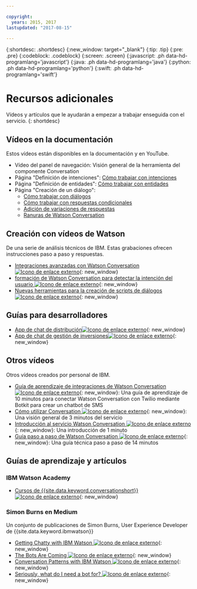 ```yaml
---

copyright:
  years: 2015, 2017
lastupdated: "2017-08-15"

---
```


{:shortdesc: .shortdesc}
{:new_window: target="_blank"}
{:tip: .tip}
{:pre: .pre}
{:codeblock: .codeblock}
{:screen: .screen}
{:javascript: .ph data-hd-programlang='javascript'}
{:java: .ph data-hd-programlang='java'}
{:python: .ph data-hd-programlang='python'}
{:swift: .ph data-hd-programlang='swift'}

# Recursos adicionales

Vídeos y artículos que le ayudarán a empezar a trabajar enseguida con el servicio.
{: shortdesc}

## Vídeos en la documentación

Estos vídeos están disponibles en la documentación y en YouTube.

- Vídeo del panel de navegación: Visión general de la herramienta del componente Conversation
- Página "Definición de intenciones": [Cómo trabajar con intenciones](intents.html)
- Página "Definición de entidades": [Cómo trabajar con entidades](entities.html)
- Página "Creación de un diálogo":
    - [Cómo trabajar con diálogos](dialog-build.html)
    - [Cómo trabajar con respuestas condicionales](dialog-build.html#multiple)
    - [Adición de variaciones de respuestas](dialog-build.html#variety)
    - [Ranuras de Watson Conversation](dialog-build.html#slots)

## Creación con vídeos de Watson

De una serie de análisis técnicos de IBM. Estas grabaciones ofrecen instrucciones paso a paso y respuestas.

- [Integraciones avanzadas con Watson Conversation ![Icono de enlace externo](../../icons/launch-glyph.svg "Icono de enlace externo")](https://youtu.be/0rnt54ONtQw){: new_window}
- [formación de Watson Conversation para detectar la intención del usuario ![Icono de enlace externo](../../icons/launch-glyph.svg "Icono de enlace externo")](https://youtu.be/uYw4Tv1Y5tc){: new_window}
- [Nuevas herramientas para la creación de scripts de diálogos![Icono de enlace externo](../../icons/launch-glyph.svg "Icono de enlace externo")](https://youtu.be/QuR54--vD5o){: new_window}

## Guías para desarrolladores

- [App de chat de distribución![Icono de enlace externo](../../icons/launch-glyph.svg "Icono de enlace externo")](https://developer.ibm.com/code/journey/create-cognitive-retail-chatbot/){: new_window}
- [App de chat de gestión de inversiones![Icono de enlace externo](../../icons/launch-glyph.svg "Icono de enlace externo")](https://developer.ibm.com/code/journey/create-an-investment-management-chatbot/){: new_window}

## Otros vídeos

Otros vídeos creados por personal de IBM.

- [Guía de aprendizaje de integraciones de Watson Conversation ![Icono de enlace externo](../../icons/launch-glyph.svg "Icono de enlace externo")](https://www.youtube.com/watch?v=O3silvVBaC8&t=3s){: new_window}: Una guía de aprendizaje de 10 minutos para conectar Watson Conversation con Twilio mediante Botkit para crear un chatbot de SMS
- [Cómo utilizar Conversation ![Icono de enlace externo](../../icons/launch-glyph.svg "Icono de enlace externo")](https://youtu.be/1rTl1WEbg5U){: new_window}: Una visión general de 3 minutos del servicio
- [Introducción al servicio Watson Conversation ![Icono de enlace externo](../../icons/launch-glyph.svg "Icono de enlace externo")](https://youtu.be/A96nLYSMltA){: new_window}: Una introducción de 1 minuto
- [Guía paso a paso de Watson Conversation ![Icono de enlace externo](../../icons/launch-glyph.svg "Icono de enlace externo")](https://youtu.be/ELwWhJGE2P8){: new_window}: Una guía técnica paso a paso de 14 minutos

## Guías de aprendizaje y artículos

### IBM Watson Academy

- [Cursos de {{site.data.keyword.conversationshort}} ![Icono de enlace externo](../../icons/launch-glyph.svg "Icono de enlace externo")](https://www.watson-academy.info/course/index.php?categoryid=29){: new_window}

### Simon Burns en Medium

Un conjunto de publicaciones de Simon Burns, User Experience Developer de {{site.data.keyword.ibmwatson}}

- [Getting Chatty with IBM Watson ![Icono de enlace externo](../../icons/launch-glyph.svg "Icono de enlace externo")](https://medium.com/@snrubnomis/getting-chatty-with-ibm-watson-1075c549ee9e#.vkt86reej){: new_window}
- [The Bots Are Coming ![Icono de enlace externo](../../icons/launch-glyph.svg "Icono de enlace externo")](https://medium.com/@snrubnomis/the-bots-are-coming-b0fa71475381#.jq8md0zg7){: new_window}
- [Conversation Patterns with IBM Watson ![Icono de enlace externo](../../icons/launch-glyph.svg "Icono de enlace externo")](https://medium.com/@snrubnomis/conversation-patterns-with-ibm-watson-6c4be05e2fe5#.eorkk7crm){: new_window}
- [Seriously, what do I need a bot for? ![Icono de enlace externo](../../icons/launch-glyph.svg "Icono de enlace externo")](https://medium.com/@snrubnomis/seriously-what-do-i-need-a-bot-for-8b91a5ffac1a#.ipvv6ixru){: new_window}
